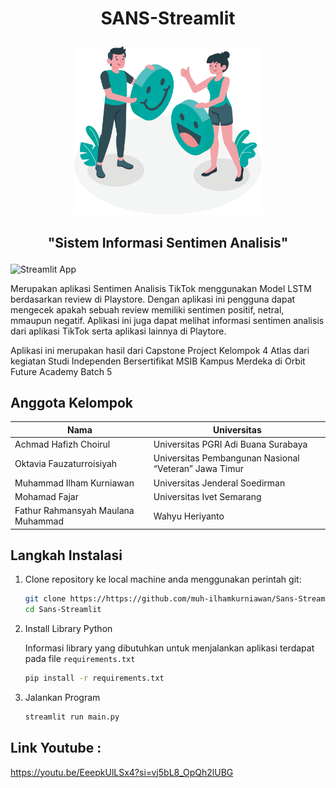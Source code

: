 # <p align="center">SANS-Streamlit</p>
<p align="center" >
    <img width="300" src="/dokumentasi/Logo.png" alt="Sans Logo">
</p>

## <p align="center">"Sistem Informasi Sentimen Analisis"</p>

![Streamlit App](https://static.streamlit.io/badges/streamlit_badge_black_white.svg)

<p>Merupakan aplikasi Sentimen Analisis TikTok menggunakan Model LSTM berdasarkan review di Playstore. Dengan aplikasi ini pengguna dapat mengecek apakah sebuah review memiliki sentimen positif, netral, mmaupun negatif. Aplikasi ini juga dapat melihat informasi sentimen analisis dari aplikasi TikTok serta aplikasi lainnya di Playtore.</p>
<p>Aplikasi ini merupakan hasil dari Capstone Project Kelompok 4 Atlas dari kegiatan Studi Independen Bersertifikat MSIB Kampus Merdeka di Orbit Future Academy Batch 5</p>

## Anggota Kelompok

|Nama|Universitas|
|-----|-----|
|Achmad Hafizh Choirul|Universitas PGRI Adi Buana Surabaya|
|Oktavia Fauzaturroisiyah|Universitas Pembangunan Nasional “Veteran” Jawa Timur|
|Muhammad Ilham Kurniawan|Universitas Jenderal Soedirman|
|Mohamad Fajar|Universitas Ivet Semarang|
|Fathur Rahmansyah Maulana Muhammad|Wahyu Heriyanto|Universitas Pembangunan Nasional “Veteran” Jawa Timur|


## Langkah Instalasi

1.  Clone repository ke local machine anda menggunakan perintah git:

    ```bash
    git clone https://https://github.com/muh-ilhamkurniawan/Sans-Streamlit.git
    cd Sans-Streamlit
    ```

2.  Install Library Python

    Informasi library yang dibutuhkan untuk menjalankan aplikasi terdapat pada file `requirements.txt`
    ```bash
    pip install -r requirements.txt
    ```

3.  Jalankan Program
    ```bash
    streamlit run main.py
    ```


## Link Youtube :
https://youtu.be/EeepkUlLSx4?si=vj5bL8_OpQh2lUBG